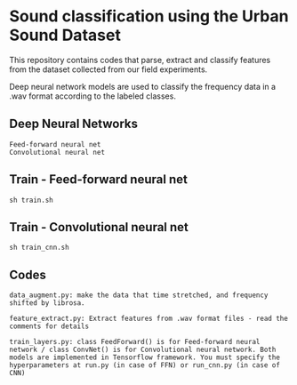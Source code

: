 # Sound classification using the Urban Sound Dataset

This repository contains codes that parse, extract and classify features from the dataset collected from our field experiments.

Deep neural network models are used to classify the frequency data in a .wav format according to the labeled classes.

## Deep Neural Networks

    Feed-forward neural net
    Convolutional neural net

## Train - Feed-forward neural net

    sh train.sh

## Train - Convolutional neural net

    sh train_cnn.sh

## Codes

    data_augment.py: make the data that time stretched, and frequency shifted by librosa.

    feature_extract.py: Extract features from .wav format files - read the comments for details

    train_layers.py: class FeedForward() is for Feed-forward neural network / class ConvNet() is for Convolutional neural network. Both models are implemented in Tensorflow framework. You must specify the hyperparameters at run.py (in case of FFN) or run_cnn.py (in case of CNN)

